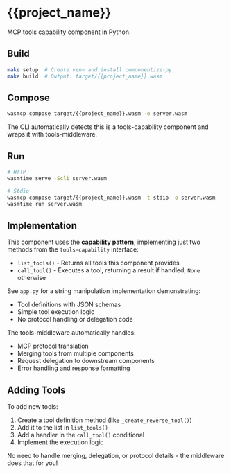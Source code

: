 # {{project_name}}

MCP tools capability component in Python.

## Build

```bash
make setup  # Create venv and install componentize-py
make build  # Output: target/{{project_name}}.wasm
```

## Compose

```bash
wasmcp compose target/{{project_name}}.wasm -o server.wasm
```

The CLI automatically detects this is a tools-capability component and wraps it with tools-middleware.

## Run

```bash
# HTTP
wasmtime serve -Scli server.wasm

# Stdio
wasmcp compose target/{{project_name}}.wasm -t stdio -o server.wasm
wasmtime run server.wasm
```

## Implementation

This component uses the **capability pattern**, implementing just two methods from the `tools-capability` interface:

- `list_tools()` - Returns all tools this component provides
- `call_tool()` - Executes a tool, returning a result if handled, `None` otherwise

See `app.py` for a string manipulation implementation demonstrating:
- Tool definitions with JSON schemas
- Simple tool execution logic
- No protocol handling or delegation code

The tools-middleware automatically handles:
- MCP protocol translation
- Merging tools from multiple components
- Request delegation to downstream components
- Error handling and response formatting

## Adding Tools

To add new tools:

1. Create a tool definition method (like `_create_reverse_tool()`)
2. Add it to the list in `list_tools()`
3. Add a handler in the `call_tool()` conditional
4. Implement the execution logic

No need to handle merging, delegation, or protocol details - the middleware does that for you!

